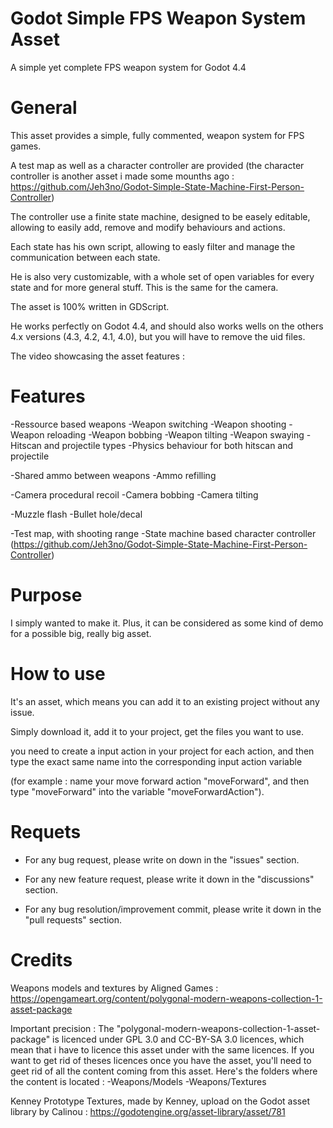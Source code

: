 # Godot Simple FPS Weapon System Asset


 A simple yet complete FPS weapon system for Godot 4.4


 # **General**


This asset provides a simple, fully commented, weapon system for FPS games.

A test map as well as a character controller are provided (the character controller is another asset i made some mounths ago : https://github.com/Jeh3no/Godot-Simple-State-Machine-First-Person-Controller)

The controller use a finite state machine, designed to be easely editable, allowing to easily add, remove and modify behaviours and actions.

Each state has his own script, allowing to easly filter and manage the communication between each state.

He is also very customizable, with a whole set of open variables for every state and for more general stuff. This is the same for the camera.

The asset is 100% written in GDScript.

He works perfectly on Godot 4.4, and should also works wells on the others 4.x versions (4.3, 4.2, 4.1, 4.0), but you will have to remove the uid files.

The video showcasing the asset features : 


# **Features**

-Ressource based weapons
-Weapon switching
-Weapon shooting
-Weapon reloading
-Weapon bobbing
-Weapon tilting
-Weapon swaying
-Hitscan and projectile types 
-Physics behaviour for both hitscan and projectile

-Shared ammo between weapons
-Ammo refilling

-Camera procedural recoil
-Camera bobbing
-Camera tilting

-Muzzle flash
-Bullet hole/decal

-Test map, with shooting range
-State machine based character controller (https://github.com/Jeh3no/Godot-Simple-State-Machine-First-Person-Controller)




# **Purpose**

I simply wanted to make it.
Plus, it can be considered as some kind of demo for a possible big, really big asset.


# **How to use**


It's an asset, which means you can add it to an existing project without any issue.

Simply download it, add it to your project, get the files you want to use.

you need to create a input action in your project for each action, and then type the exact same name into the corresponding input action variable

(for example : name your move forward action "moveForward", and then type "moveForward" into the variable "moveForwardAction").


# **Requets**


- For any bug request, please write on down in the "issues" section.

- For any new feature request, please write it down in the "discussions" section.

- For any bug resolution/improvement commit, please write it down in the "pull requests" section.


# **Credits**

Weapons models and textures by Aligned Games : https://opengameart.org/content/polygonal-modern-weapons-collection-1-asset-package

Important precision : 
The "polygonal-modern-weapons-collection-1-asset-package" is licenced under GPL 3.0 and CC-BY-SA 3.0 licences, which mean that i have to licence this asset under with the same licences.
If you want to get rid of theses licences once you have the asset, you'll need to geet rid of all the content coming from this asset.
Here's the folders where the content is located : 
-Weapons/Models
-Weapons/Textures

Kenney Prototype Textures, made by Kenney, upload on the Godot asset library by Calinou : https://godotengine.org/asset-library/asset/781

